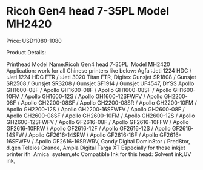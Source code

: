 # Ricoh Gen4 head 7-35PL  Model MH2420

Price: USD:1080-1080

Product Details:

Printhead Model Name:Ricoh Gen4 head 7-35PL  Model MH2420
Application: work for all Chinese printers like below:
Agfa :Jeti 1224 HDC / :Jeti 1224 HDC FTR / :Jeti 3020 Titan FTR, Digitex Gunsjet SR1808 / Gunsjet SR2508 / Gunsjet SR3208 / Gunsjet SF1914 / Gunsjet UF4547, DYSS Apollo GH1600-08F / Apollo GH1600-08F / Apollo GH1600-08SF / Apollo GH1600-10FM / Apollo GH1600-12S / Apollo GH1600-12SFWFV / Apollo GH2200-08F / Apollo GH2200-08SF / Apollo GH2200-08SR / Apollo GH2200-10FM / Apollo GH2200-12S / Apollo GH2200-16SFWFV / Apollo GH2600-08F / Apollo GH2600-08SF / Apollo GH2600-10FM / Apollo GH2600-12S / Apollo GH2600-12SFWFV / Apollo GF2616-08F / Apollo GF2616-10FFW / Apollo GF2616-10FRW / Apollo GF2616-12F / Apollo GF2616-12S / Apollo GF2616-14SFW / Apollo GF2616-14SRW / Apollo GF2616-16F / Apollo GF2616-16SFWFV / Apollo GF2616-16SRWRV, Gandy Digital Domin8tor / Pred8tor, d.gen Teleios Grande, Ampla Digital Targa XT
Especially for those inkjet printer ith  Amica  system,etc
Compatible Ink for this head: Solvent ink,UV ink,
